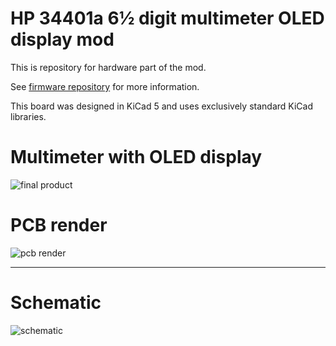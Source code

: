 # HP 34401a 6½ digit multimeter OLED display mod

This is repository for hardware part of the mod.

See [firmware repository](https://github.com/openscopeproject/HP34401a-OLED-FW) for more information.

This board was designed in KiCad 5 and uses exclusively standard KiCad libraries.

# Multimeter with OLED display

![final product](https://i.imgur.com/FP5pQ6R.jpg)

# PCB render

![pcb render](https://github.com/openscopeproject/HP34401a-OLED-HW/raw/master/render.png)

----

# Schematic

![schematic](https://github.com/openscopeproject/HP34401a-OLED-HW/raw/master/schematic.png)
